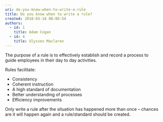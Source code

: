 ```yaml
---
uri: do-you-know-when-to-write-a-rule
title: Do you know when to write a rule?
created: 2010-03-18 08:00:54
authors:
  - id: 1
    title: Adam Cogan
  - id: 4
    title: Ulysses Maclaren
---
```





<span class='intro'> 
  <p>The purpose of a rule is to effectively establish and record a process to guide employees in their day to day activities. </p>
 </span>


  <p>Rules facilitate&#58;</p>
<ul>
    <li>Consistency</li>
    <li>Coherent instruction</li>
    <li>A&#160;high standard of documentation</li>
    <li>Better understanding of processes</li>
    <li>Efficiency improvements</li>
</ul>
<p>Only write a rule after the situation has happened more than once – chances are it will happen again and a rule/standard should be created.</p>



